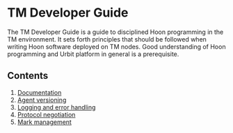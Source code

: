 # TM Developer Guide

The TM Developer Guide is a guide to disciplined Hoon programming in the TM environment.
It sets forth principles that should be followed when writing Hoon software
deployed on TM nodes. Good understanding of Hoon
programming and Urbit platform in general is a prerequisite.


## Contents

1. [Documentation](./documentation.md)
2. [Agent versioning](./versioned-types.md)
3. [Logging and error handling](./agent-logs-and-errors.md)
4. [Protocol negotiation](./protocol-negotiation.md)
5. [Mark management](./mark-management.md)


